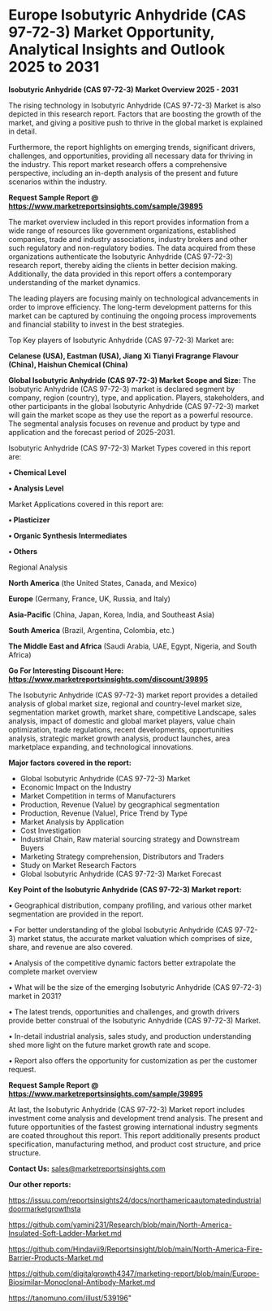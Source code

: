 # Europe Isobutyric Anhydride (CAS 97-72-3) Market Opportunity, Analytical Insights and Outlook 2025 to 2031

<Strong> Isobutyric Anhydride (CAS 97-72-3) Market Overview 2025 - 2031</strong>

The rising technology in Isobutyric Anhydride (CAS 97-72-3) Market is also depicted in this research report. Factors that are boosting the growth of the market, and giving a positive push to thrive in the global market is explained in detail.

Furthermore, the report highlights on emerging trends, significant drivers, challenges, and opportunities, providing all necessary data for thriving in the industry. This report market research offers a comprehensive perspective, including an in-depth analysis of the present and future scenarios within the industry.

<strong>Request Sample Report @ <a href=https://www.marketreportsinsights.com/sample/39895>https://www.marketreportsinsights.com/sample/39895</a></strong>

The market overview included in this report provides information from a wide range of resources like government organizations, established companies, trade and industry associations, industry brokers and other such regulatory and non-regulatory bodies. The data acquired from these organizations authenticate the Isobutyric Anhydride (CAS 97-72-3) research report, thereby aiding the clients in better decision making. Additionally, the data provided in this report offers a contemporary understanding of the market dynamics.

The leading players are focusing mainly on technological advancements in order to improve efficiency. The long-term development patterns for this market can be captured by continuing the ongoing process improvements and financial stability to invest in the best strategies.

Top Key players of Isobutyric Anhydride (CAS 97-72-3) Market are:

<strong>Celanese (USA), Eastman (USA), Jiang Xi Tianyi Fragrange Flavour (China), Haishun Chemical (China)</strong>

<strong><b>Global Isobutyric Anhydride (CAS 97-72-3) Market Scope and Size:</b></strong>
The Isobutyric Anhydride (CAS 97-72-3) market is declared segment by company, region (country), type, and application. Players, stakeholders, and other participants in the global Isobutyric Anhydride (CAS 97-72-3) market will gain the market scope as they use the report as a powerful resource. The segmental analysis focuses on revenue and product by type and application and the forecast period of 2025-2031.

Isobutyric Anhydride (CAS 97-72-3) Market Types covered in this report are:

<strong>•  Chemical Level

•  Analysis Level</strong>

Market Applications covered in this report are:

<strong>•  Plasticizer

•  Organic Synthesis Intermediates

•  Others</strong> 

Regional Analysis

<strong>North America</strong> (the United States, Canada, and Mexico)

<strong>Europe</strong> (Germany, France, UK, Russia, and Italy)

<strong>Asia-Pacific</strong> (China, Japan, Korea, India, and Southeast Asia)

<strong>South America</strong> (Brazil, Argentina, Colombia, etc.)

<strong>The Middle East and Africa</strong> (Saudi Arabia, UAE, Egypt, Nigeria, and South Africa)

<strong>Go For Interesting Discount Here: <a href=https://www.marketreportsinsights.com/discount/39895>https://www.marketreportsinsights.com/discount/39895</a></strong>

The Isobutyric Anhydride (CAS 97-72-3) market report provides a detailed analysis of global market size, regional and country-level market size, segmentation market growth, market share, competitive Landscape, sales analysis, impact of domestic and global market players, value chain optimization, trade regulations, recent developments, opportunities analysis, strategic market growth analysis, product launches, area marketplace expanding, and technological innovations.

<strong><b>Major factors covered in the report:</b></strong>
<ul>
  <li>Global Isobutyric Anhydride (CAS 97-72-3) Market </li>
  <li>Economic Impact on the Industry</li>
  <li>Market Competition in terms of Manufacturers</li>
  <li>Production, Revenue (Value) by geographical segmentation</li>
  <li>Production, Revenue (Value), Price Trend by Type</li>
  <li>Market Analysis by Application</li>
  <li>Cost Investigation</li>
  <li>Industrial Chain, Raw material sourcing strategy and Downstream Buyers</li>
  <li>Marketing Strategy comprehension, Distributors and Traders</li>
  <li>Study on Market Research Factors</li>
  <li>Global Isobutyric Anhydride (CAS 97-72-3) Market Forecast</li>
</ul>

<strong><b>Key Point of the Isobutyric Anhydride (CAS 97-72-3) Market report:</b></strong>

• Geographical distribution, company profiling, and various other market segmentation are provided in the report.

• For better understanding of the global Isobutyric Anhydride (CAS 97-72-3) market status, the accurate market valuation which comprises of size, share, and revenue are also covered.

• Analysis of the competitive dynamic factors better extrapolate the complete market overview

• What will be the size of the emerging Isobutyric Anhydride (CAS 97-72-3) market in 2031?

• The latest trends, opportunities and challenges, and growth drivers provide better construal of the Isobutyric Anhydride (CAS 97-72-3) Market.

• In-detail industrial analysis, sales study, and production understanding shed more light on the future market growth rate and scope.

• Report also offers the opportunity for customization as per the customer request.

<strong>Request Sample Report @ <a href=https://www.marketreportsinsights.com/sample/39895>https://www.marketreportsinsights.com/sample/39895</a></strong>

At last, the Isobutyric Anhydride (CAS 97-72-3) Market report includes investment come analysis and development trend analysis. The present and future opportunities of the fastest growing international industry segments are coated throughout this report. This report additionally presents product specification, manufacturing method, and product cost structure, and price structure.

<strong>Contact Us:</strong>
sales@marketreportsinsights.com

<strong>Our other reports:</strong>

<a href=https://issuu.com/reportsinsights24/docs/northamericaautomatedindustrialdoormarketgrowthsta>https://issuu.com/reportsinsights24/docs/northamericaautomatedindustrialdoormarketgrowthsta</a>

<a href=https://github.com/yamini231/Research/blob/main/North-America-Insulated-Soft-Ladder-Market.md>https://github.com/yamini231/Research/blob/main/North-America-Insulated-Soft-Ladder-Market.md</a>

<a href=https://github.com/Hindavii9/Reportsinsight/blob/main/North-America-Fire-Barrier-Products-Market.md>https://github.com/Hindavii9/Reportsinsight/blob/main/North-America-Fire-Barrier-Products-Market.md</a>

<a href=https://github.com/digitalgrowth4347/marketing-report/blob/main/Europe-Biosimilar-Monoclonal-Antibody-Market.md>https://github.com/digitalgrowth4347/marketing-report/blob/main/Europe-Biosimilar-Monoclonal-Antibody-Market.md</a>

<a href=https://tanomuno.com/illust/539196>https://tanomuno.com/illust/539196</a>"

